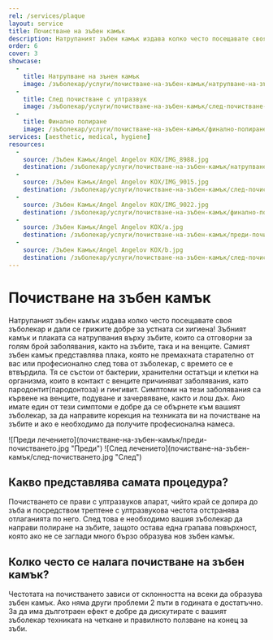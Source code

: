 ```yaml
---
rel: /services/plaque
layout: service
title: Почистване на зъбен камък
description: Натрупаният зъбен камък издава колко често посещавате своя зъболекар! Зъбният камък и плаката са натрупвания върху зъбите и са отговорни за голям брой заболявания, както на зъбите, така и на венците. Самият зъбен камък представлява плака, която с времето се е втвърдила. Тя се състои от бактерии, хранителни остатъци и клетки на организма, които в контакт с венците причиняват заболявания, като пародонтит(пародонтоза) и гингивит. При редовно посещение на зъболекар зъбният камък ще бъде почистван, а проблемите на зъбите ви решени своевременно.
order: 6
cover: 3
showcase:
  - 
    title: Натрупване на зънен камък
    image: /зъболекар/услуги/почистване-на-зъбен-камък/натрупване-на-зънен-камък.jpg
  - 
    title: След почистване с ултразвук
    image: /зъболекар/услуги/почистване-на-зъбен-камък/след-почистване-с-ултразвук.jpg
  - 
    title: Финално полиране
    image: /зъболекар/услуги/почистване-на-зъбен-камък/финално-полиране.jpg
services: [aesthetic, medical, hygiene]
resources:
  -
    source: /Зъбен Камък/Angel Angelov KOX/IMG_8988.jpg
    destination: /зъболекар/услуги/почистване-на-зъбен-камък/натрупване-на-зънен-камък.jpg
  -
    source: /Зъбен Камък/Angel Angelov KOX/IMG_9015.jpg
    destination: /зъболекар/услуги/почистване-на-зъбен-камък/след-почистване-с-ултразвук.jpg
  -
    source: /Зъбен Камък/Angel Angelov KOX/IMG_9022.jpg
    destination: /зъболекар/услуги/почистване-на-зъбен-камък/финално-полиране.jpg
  -
    source: /Зъбен Камък/Angel Angelov KOX/a.jpg
    destination: /зъболекар/услуги/почистване-на-зъбен-камък/преди-почистването.jpg
  -
    source: /Зъбен Камък/Angel Angelov KOX/b.jpg
    destination: /зъболекар/услуги/почистване-на-зъбен-камък/след-почистването.jpg  
---
```


# Почистване на зъбен камък

Натрупаният зъбен камък издава колко често посещавате своя зъболекар и дали се грижите добре за устната си хигиена! Зъбният камък и плаката са натрупвания върху зъбите, които са отговорни за голям брой заболявания, както на зъбите, така и на венците. Самият зъбен камък представлява плака, която не премахната старателно от вас или професионално след това от зъболекар, с времето се е втвърдила. Тя се състои от бактерии, хранителни остатъци и клетки на организма, които в контакт с венците причиняват заболявания, като пародонтит(пародонтоза) и гингивит. Симптоми на тези заболявания са кървене на венците, подуване и зачервяване, както и лош дъх. Ако имате един от тези симптоми е добре да се обърнете към вашият зъболекар, за да направите корекция на техниката ви на почистване на зъбите и ако е необходимо да получите професионална намеса.

<div class="before-after">
![Преди лечението](почистване-на-зъбен-камък/преди-почистването.jpg "Преди")
![След лечението](почистване-на-зъбен-камък/след-почистването.jpg "След")
</div>

## Какво представлява самата процедура? 

Почистването се прави с ултразвуков апарат, чийто край се допира до зъба и посредством трептене с ултразвукова честота отстранява отлаганията по него. След това е необходимо вашия зъболекар да направи полиране на зъбите, защото остава една грапава повърхност, която ако не се заглади много бързо образува нов зъбен камък. 

## Колко често се налага почистване на зъбен камък?

Честотата на почистването зависи от склонността на всеки да образува зъбен камък. Ако няма други проблеми 2 пъти в годината е достатъчно. За да има дълготраен ефект е добре да дискутирате с вашият зъболекар техниката на четкане и правилното ползване на конец за зъби.
